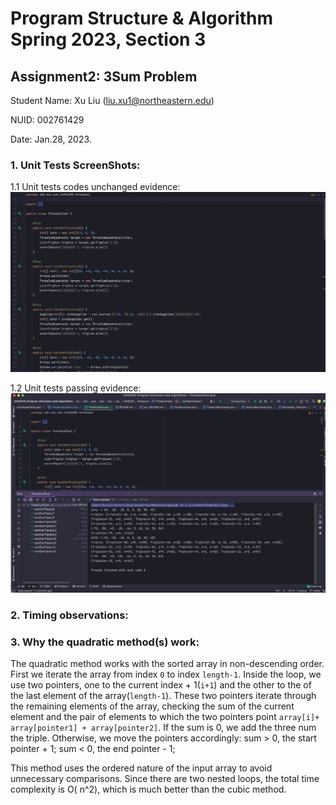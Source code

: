 # Program Structure & Algorithm Spring 2023, Section 3

## Assignment2: 3Sum Problem

Student Name: Xu Liu (liu.xu1@northeastern.edu)

NUID: 002761429

Date: Jan.28, 2023.

### 1. Unit Tests ScreenShots:

1.1 Unit tests codes unchanged evidence:
![Unit tests codes unchanged evidence](/src/main/java/edu/neu/coe/info6205/threesum/evidences/Unit-tests-codes-unchanged.png)

1.2 Unit tests passing evidence:
![Unit tests passing evidence](/src/main/java/edu/neu/coe/info6205/threesum/evidences/unit_tests_passing.png)

### 2. Timing observations:

### 3. Why the quadratic method(s) work:

The quadratic method works with the sorted array in non-descending order. First
we iterate the array from index `0` to index `length-1`. Inside the loop, we use
two pointers, one to the current index + 1(`i+1`) and the other to the of the
last element of the array(`length-1`). These two pointers iterate through the
remaining elements of the array, checking the sum of the current element and the
pair of elements to which the two pointers
point `array[i]+ array[pointer1] + array[pointer2]`. If the sum is 0, we add the
three num the triple. Otherwise, we move the pointers accordingly: sum > 0, the
start pointer + 1; sum < 0, the end pointer - 1;

This method uses the ordered nature of the input array to avoid unnecessary
comparisons. Since there are two nested loops, the total time complexity is O(
n^2), which is much better than the cubic method.